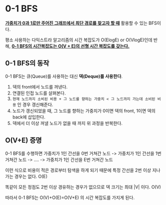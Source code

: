 # 0-1 BFS

<u>**가중치가 0과 1로만 주어진 그래프에서 최단 경로를 찾고자 할 때**</u> 활용할 수 있는 BFS이다.

평소 사용하는 다익스트라 알고리즘의 시간 복잡도가 O(ElogE) or O(VlogE)인데 반해, <u>**0-1 BFS의 시간복잡도는 O(V + E)의 선형 시간 복잡도를 갖는다.**</u>

## 0-1 BFS의 동작

0-1 BFS는 큐(Queue)를 사용하는 대신 **덱(Deque)를 사용한다**.

1. 덱의 front에서 노드를 꺼낸다.
2. 연결된 인접 노드를 살펴본다.
3. `현재 노드까지 소비된 비용 + 그 노드를 향하는 가중치 < 그 노드까지 가는데 소비된 비용` 인 경우 갱신해준다.
4. 노드가 갱신되었을 때, 그 노드를 향하는 가중치가 0이면 덱의 front, 1이면 덱의 back에 삽입한다.
5. 덱에서 더 이상 꺼낼 노드가 없을 때 까지 위 과정을 반복한다.

## O(V+E) 증명
 
0-1 BFS를 수행하면 가중치가 1인 간선을 0번 거쳐간 노드 -> 가중치가 1인 간선을 1번 거쳐간 노드 -> .... -> 가중치가 1인 간선을 E번 거쳐간 노드

이런 식으로 비용이 적은 경로부터 탐색을 하게 되기 때문에 특정 간선을 2번 이상 지나가는 경우는 없다. O(E)
 
똑같이 모든 정점도 2번 이상 경유하는 경우가 없으므로 덱 크기는 최대 |V|
이다. O(V)
 
따라서 0-1 BFS는 O(V)+O(E)=O(V+E)
의 시간 복잡도를 가지게 된다.